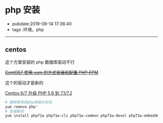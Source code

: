 # php 安装

- pubdate:2019-08-14 17:36:40
- tags :环境，php

---

## centos

这个方案安装的 php 数据库驱动不行

~~[CentOS7 使用 yum 的方式安装和配置 PHP-FPM](https://curder.gitbooks.io/blog/centos/centos-7-uses-yum-way-to-install-and-configure-php-fpm.html)~~

这个的驱动才是新的

[Centos 6/7 升级 PHP 5.6 到 7.1/7.2](https://www.centos.bz/2018/05/centos-6-7-%E5%8D%87%E7%BA%A7-php-5-6-%E5%88%B0-7-1-7-2/)

```bash
# 删除原来的php和相关的包
yum remove php*
# 安装新的
yum install php71w php71w-cli php71w-common php71w-devel php71w-embedded php71w-fpm php71w-gd php71w-mbstring php71w-mysqlnd php71w-opcache php71w-pdo php71w-xml php71w-ldap php71w-mcrypt
```
